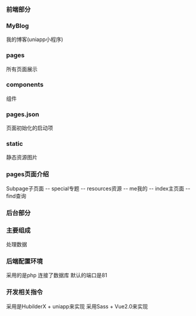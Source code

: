 
### 前端部分
### MyBlog
我的博客(uniapp小程序)

### pages
所有页面展示

### components
组件

### pages.json
页面初始化的启动项

### static
静态资源图片

### pages页面介绍
Subpage子页面 -- special专题 -- resources资源 -- me我的 -- index主页面 -- find查询

### 后台部分
### 主要组成
处理数据

### 后端配置环境
采用的是php
连接了数据库
默认的端口是81

### 开发相关指令
采用是HubilderX + uniapp来实现
采用Sass + Vue2.0来实现


